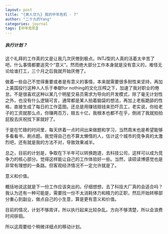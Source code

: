 ```yaml
---
layout: post
title: "{男人廿九} 我的中年危机 - 7"
author: "二十九的Yang"
categories: journal
tags: [中年危机]
---
```


##### 执行计划？ 

这个礼拜的工作真的又是让我几次厌倦到极点。INTJ型的人真的活着太辛苦了吧，什么事情都要追究个“意义”。然而绝大部分工作本身就是没有意义的，难怪无论给谁打工，三个月之后我就开始厌倦了。

做着一些自己不觉得重要或者是有意义的事情，本来就需要很多耐性来坚持，再加上美国投行这种人人乐于奉献for nothing的文化压榨之下，加速了我对职业的倦怠。不是很喜欢这种以某几个明星交易员需求为导向的开发模式，除了毫无计划性之外，也没有什么逻辑可言，通常都是某人拍着脑袋的想法，再加上老板跪舔的性格，直接生成了每日的工作蓝图。还总是用赚钱赔钱来恐吓员工，老实说，你给老子的工资就那么点，你赚两百万，赔五十亿，我根本也都不在乎，倒闭了我就拍拍屁股去庆祝找下家就好了。

于是在忙碌的时间里，每天挤着一点时间出来做题和学习，当然周末也是希望能够多看看书，刷点题。我觉得自己也不算太懒惰的人，估计这个城市的竞争真的太激烈吧，还有就是我的方法不对，导致效果减半。

总之，目前的计划是，争取在下半年可以转换跑道，去科技公司，这样可以成为竞争力的核心部分。觉得这样能让自己的工作体验好一些。当然，读硕读博感觉也是非常有理想的一条路。但客观经济情况不一定允许就是了。

意义和价值。

概括地说这就是下一份工作应该突出的。仔细想想，去了科技大厂真的会适合吗？我认为还有一种可能是，需要找一份不太消耗体力和精力的正职，然后开始转移部分重心到副业，做点自己的小生意，算是更有意义和价值。

目前的情况，计划不够周详，所以执行起来比较杂乱。方向不够清楚，所以会浪费时间徘徊。

所以这周要给个稍微详细点的移动计划。
